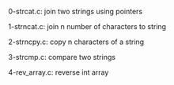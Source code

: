 0-strcat.c:
    join two strings using pointers

1-strncat.c:
    join n number of characters to string

2-strncpy.c:
    copy n characters of a string

3-strcmp.c:
    compare two strings

4-rev_array.c:
    reverse int array

